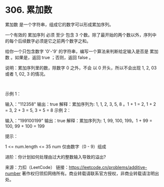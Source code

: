 # 306. 累加数

累加数 是一个字符串，组成它的数字可以形成累加序列。

一个有效的 累加序列 必须 至少 包含 3 个数。除了最开始的两个数以外，序列中的每个后续数字必须是它之前两个数字之和。

给你一个只包含数字 '0'-'9' 的字符串，编写一个算法来判断给定输入是否是 累加数 。如果是，返回 true ；否则，返回 false 。

说明：累加序列里的数，除数字 0 之外，不会 以 0 开头，所以不会出现 1, 2, 03 或者 1, 02, 3 的情况。

 

示例 1：

输入："112358"
输出：true 
解释：累加序列为: 1, 1, 2, 3, 5, 8 。1 + 1 = 2, 1 + 2 = 3, 2 + 3 = 5, 3 + 5 = 8
示例 2：

输入："199100199"
输出：true 
解释：累加序列为: 1, 99, 100, 199。1 + 99 = 100, 99 + 100 = 199
 

提示：

1 <= num.length <= 35
num 仅由数字（0 - 9）组成
 

进阶：你计划如何处理由过大的整数输入导致的溢出?

来源：力扣（LeetCode）
链接：https://leetcode.cn/problems/additive-number
著作权归领扣网络所有。商业转载请联系官方授权，非商业转载请注明出处。